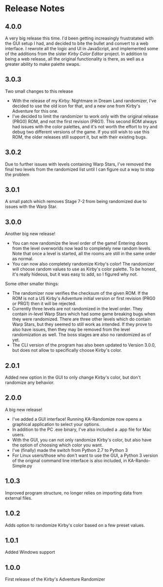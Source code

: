 # Release Notes

## 4.0.0

A very big release this time. I'd been getting increasingly frustratated with the GUI setup I had, and decided to bite the bullet and convert to a web interface. I rewrote all the logic and UI in JavaScript, and implemented some of the additions from the sister *Kirby Color Editor* project. In addition to being a web release, all the original functionality is there, as well as a greater ability to make palette swaps.

## 3.0.3

Two small changes to this release

- With the release of my Kirby: Nightmare in Dream Land randomizer, I've decided to use the old icon for that, and a new one from Kirby's Adventure for this one.
- I've decided to limit the randomizer to work only with the original release (PRG0) ROM, and not the first revision (PRG1). This second ROM always had issues with the color palettes, and it's not worth the effort to try and debug two different versions of the game. If you still wish to use this ROM, the older releases still support it, but with their existing bugs.

## 3.0.2

Due to further issues with levels containing Warp Stars, I've removed the final two levels from the randomized list until I can figure out a way to stop the problem

## 3.0.1

A small patch which removes Stage 7-2 from being randomized due to issues with the Warp Star.

## 3.0.0

Another big new release!

- You can now randomize the level order of the game! Entering doors from the level overworlds now lead to completely new random levels. Note that once a level is started, all the rooms are still in the same order as normal.
- You can now also completely randomize Kirby's color! The randomizer will choose random values to use as Kirby's color palette. To be honest, it's really hideous, but it was easy to add, so I figured why not.

Some other smaller things:

- The randomizer now verifies the checksum of the given ROM. If the ROM is not a US Kirby's Adventure initial version or first revision (PRG0 or PRG1) then it will be rejected.
- Currently three levels are not randomized in the level order. They contain in-level Warp Stars which had some game breaking bugs when they were randomized. There are three other levels which do contain Warp Stars, but they seemed to still work as intended. If they prove to also have issues, then they may be removed from the level randomization as well. The boss stages are also no randomized as of yet.
- The CLI version of the program has also been updated to Version 3.0.0, but does not allow to specifically choose Kirby's color.

## 2.0.1

Added new option in the GUI to only change Kirby's color, but don't randomize any behavior.

## 2.0.0

A big new release!

- I've added a GUI interface! Running KA-Randomize now opens a graphical application to select your options.
- In addition to the PC .exe binary, I've also included a .app file for Mac users.
- With the GUI, you can not only randomize Kirby's color, but also have the option of choosing which color you want.
- I've (finally) made the switch from Python 2.7 to Python 3
- For Linux users/those who don't want to use the GUI, a Python 3 version of the original command line interface is also included, in KA-Rando-Simple.py

## 1.0.3

Improved program structure, no longer relies on importing data from external files.

## 1.0.2

Adds option to randomize Kirby's color based on a few preset values.

## 1.0.1

Added Windows support

## 1.0.0

First release of the Kirby's Adventure Randomizer
